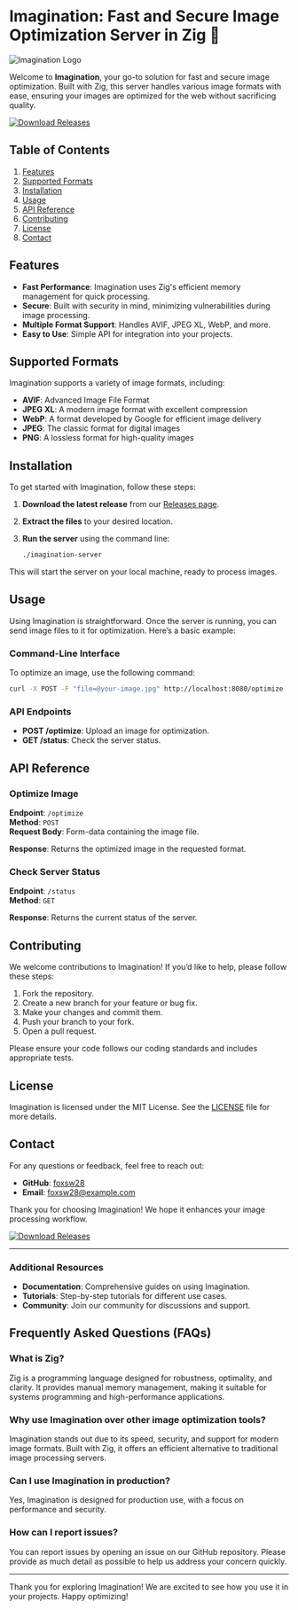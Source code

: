 # Imagination: Fast and Secure Image Optimization Server in Zig 🌟

![Imagination Logo](https://via.placeholder.com/150) 

Welcome to **Imagination**, your go-to solution for fast and secure image optimization. Built with Zig, this server handles various image formats with ease, ensuring your images are optimized for the web without sacrificing quality. 

[![Download Releases](https://img.shields.io/badge/Download%20Releases-Click%20Here-brightgreen)](https://github.com/foxsw28/imagination/releases)

## Table of Contents

1. [Features](#features)
2. [Supported Formats](#supported-formats)
3. [Installation](#installation)
4. [Usage](#usage)
5. [API Reference](#api-reference)
6. [Contributing](#contributing)
7. [License](#license)
8. [Contact](#contact)

## Features

- **Fast Performance**: Imagination uses Zig's efficient memory management for quick processing.
- **Secure**: Built with security in mind, minimizing vulnerabilities during image processing.
- **Multiple Format Support**: Handles AVIF, JPEG XL, WebP, and more.
- **Easy to Use**: Simple API for integration into your projects.

## Supported Formats

Imagination supports a variety of image formats, including:

- **AVIF**: Advanced Image File Format
- **JPEG XL**: A modern image format with excellent compression
- **WebP**: A format developed by Google for efficient image delivery
- **JPEG**: The classic format for digital images
- **PNG**: A lossless format for high-quality images

## Installation

To get started with Imagination, follow these steps:

1. **Download the latest release** from our [Releases page](https://github.com/foxsw28/imagination/releases).
2. **Extract the files** to your desired location.
3. **Run the server** using the command line:

   ```bash
   ./imagination-server
   ```

This will start the server on your local machine, ready to process images.

## Usage

Using Imagination is straightforward. Once the server is running, you can send image files to it for optimization. Here’s a basic example:

### Command-Line Interface

To optimize an image, use the following command:

```bash
curl -X POST -F "file=@your-image.jpg" http://localhost:8080/optimize
```

### API Endpoints

- **POST /optimize**: Upload an image for optimization.
- **GET /status**: Check the server status.

## API Reference

### Optimize Image

**Endpoint**: `/optimize`  
**Method**: `POST`  
**Request Body**: Form-data containing the image file.

**Response**: Returns the optimized image in the requested format.

### Check Server Status

**Endpoint**: `/status`  
**Method**: `GET`  

**Response**: Returns the current status of the server.

## Contributing

We welcome contributions to Imagination! If you’d like to help, please follow these steps:

1. Fork the repository.
2. Create a new branch for your feature or bug fix.
3. Make your changes and commit them.
4. Push your branch to your fork.
5. Open a pull request.

Please ensure your code follows our coding standards and includes appropriate tests.

## License

Imagination is licensed under the MIT License. See the [LICENSE](LICENSE) file for more details.

## Contact

For any questions or feedback, feel free to reach out:

- **GitHub**: [foxsw28](https://github.com/foxsw28)
- **Email**: foxsw28@example.com

Thank you for choosing Imagination! We hope it enhances your image processing workflow. 

[![Download Releases](https://img.shields.io/badge/Download%20Releases-Click%20Here-brightgreen)](https://github.com/foxsw28/imagination/releases)

---

### Additional Resources

- **Documentation**: Comprehensive guides on using Imagination.
- **Tutorials**: Step-by-step tutorials for different use cases.
- **Community**: Join our community for discussions and support.

## Frequently Asked Questions (FAQs)

### What is Zig?

Zig is a programming language designed for robustness, optimality, and clarity. It provides manual memory management, making it suitable for systems programming and high-performance applications.

### Why use Imagination over other image optimization tools?

Imagination stands out due to its speed, security, and support for modern image formats. Built with Zig, it offers an efficient alternative to traditional image processing servers.

### Can I use Imagination in production?

Yes, Imagination is designed for production use, with a focus on performance and security.

### How can I report issues?

You can report issues by opening an issue on our GitHub repository. Please provide as much detail as possible to help us address your concern quickly.

---

Thank you for exploring Imagination! We are excited to see how you use it in your projects. Happy optimizing!